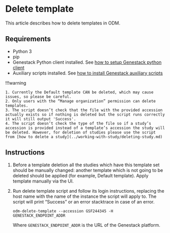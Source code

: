 # Delete template

This article describes how to delete templates in ODM.

## Requirements

- Python 3
- pip
- Genestack Python client installed. See [how to setup Genestack python client](../tools/genestack-python-client.md)
- Auxiliary scripts installed. See [how to install Genestack auxiliary scripts](../tools/genestack-auxiliary-scripts.md)

!!!warning

    1. Currently the Default template CAN be deleted, which may cause issues, so please be careful.
    2. Only users with the “Manage organization” permission can delete templates.
    3. The script doesn’t check that the file with the provided accession actually exists so if nothing is deleted but the script runs correctly it will still output 'Success'.
    4. The script doesn’t check the type of the file so if a study’s accession is provided instead of a template’s accession the study will be deleted. However, for deletion of studies please use the script from [how to delete a study](../working-with-study/deleting-study.md)

## Instructions

1. Before a template deletion all the studies which have this template set should be manually changed: another template which is not going to be deleted should be applied (for example, Default template). Apply template manually via the UI.
2. Run delete template script and follow its login instructions, replacing the host name with the name of the instance the script will apply to. The script will print “Success” or an error stacktrace in case of an error.

    ```shell
    odm-delete-template --accession GSF244345 -H GENESTACK_ENDPOINT_ADDR
    ```

    Where `GENESTACK_ENDPOINT_ADDR` is the URL of the Genestack platform.

